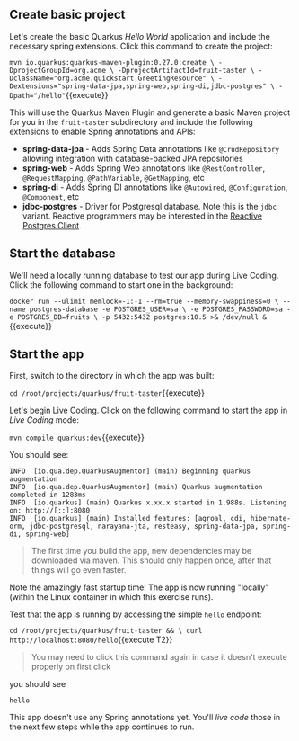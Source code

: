 ## Create basic project

Let's create the basic Quarkus _Hello World_ application and include the necessary spring extensions. Click this command to create the project:

`mvn io.quarkus:quarkus-maven-plugin:0.27.0:create \
    -DprojectGroupId=org.acme \
    -DprojectArtifactId=fruit-taster \
    -DclassName="org.acme.quickstart.GreetingResource" \
    -Dextensions="spring-data-jpa,spring-web,spring-di,jdbc-postgres" \
    -Dpath="/hello"`{{execute}}

This will use the Quarkus Maven Plugin and generate a basic Maven project for you in the `fruit-taster` subdirectory and include the following extensions to enable Spring annotations and APIs:

* **spring-data-jpa** - Adds Spring Data annotations like `@CrudRepository` allowing integration with database-backed JPA repositories
* **spring-web** - Adds Spring Web annotations like `@RestController`, `@RequestMapping`, `@PathVariable`, `@GetMapping`, etc
* **spring-di** - Adds Spring DI annotations like `@Autowired`, `@Configuration`, `@Component`, etc
* **jdbc-postgres** - Driver for Postgresql database. Note this is the `jdbc` variant. Reactive programmers may be interested in the [Reactive Postgres Client](https://quarkus.io/guides/reactive-postgres-client).

## Start the database

We'll need a locally running database to test our app during Live Coding. Click the following command to start one in the background:

`docker run --ulimit memlock=-1:-1 --rm=true --memory-swappiness=0 \
    --name postgres-database -e POSTGRES_USER=sa \
    -e POSTGRES_PASSWORD=sa -e POSTGRES_DB=fruits \
    -p 5432:5432 postgres:10.5 >& /dev/null &`{{execute}}

## Start the app

First, switch to the directory in which the app was built:

`cd /root/projects/quarkus/fruit-taster`{{execute}}

Let's begin Live Coding. Click on the following command to start the app in _Live Coding_ mode:

`mvn compile quarkus:dev`{{execute}}

You should see:

```console
INFO  [io.qua.dep.QuarkusAugmentor] (main) Beginning quarkus augmentation
INFO  [io.qua.dep.QuarkusAugmentor] (main) Quarkus augmentation completed in 1283ms
INFO  [io.quarkus] (main) Quarkus x.xx.x started in 1.988s. Listening on: http://[::]:8080
INFO  [io.quarkus] (main) Installed features: [agroal, cdi, hibernate-orm, jdbc-postgresql, narayana-jta, resteasy, spring-data-jpa, spring-di, spring-web]
```
> The first time you build the app, new dependencies may be downloaded via maven. This should only happen once, after that things will go even faster.

Note the amazingly fast startup time! The app is now running "locally" (within the Linux container in which this exercise runs).

Test that the app is running by accessing the simple `hello` endpoint:

`cd /root/projects/quarkus/fruit-taster && \
  curl http://localhost:8080/hello`{{execute T2}}

> You may need to click this command again in case it doesn't execute properly on first click

you should see

```console
hello
```

This app doesn't use any Spring annotations yet. You'll _live code_ those in the next few steps while the app continues to run.